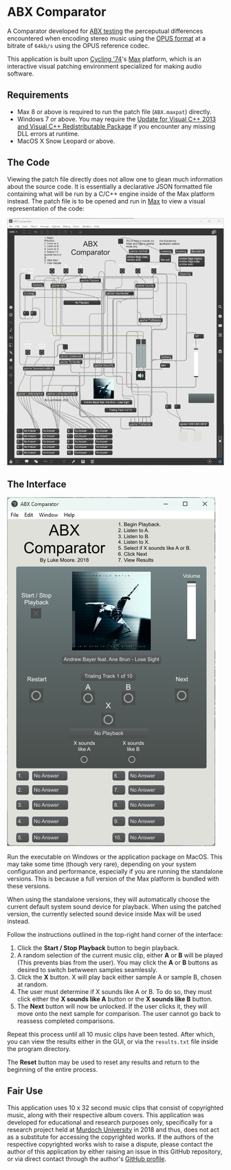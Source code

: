 # ABX Comparator
A Comparator developed for [ABX testing](https://en.wikipedia.org/wiki/ABX_test) the perceputual differences encountered when encoding stereo music using the [OPUS format](https://opus-codec.org/) at a bitrate of `64kb/s` using the OPUS reference codec.

This application is built upon [Cycling '74](https://cycling74.com/)'s [Max](https://cycling74.com/downloads) platform, which is an interactive visual patching environment specialized for making audio software.

## Requirements
- Max 8 or above is required to run the patch file (`ABX.maxpat`) directly.
- Windows 7 or above. You may require the [Update for Visual C++ 2013 and Visual C++ Redistributable Package](https://support.microsoft.com/en-us/topic/update-for-visual-c-2013-and-visual-c-redistributable-package-5b2ac5ab-4139-8acc-08e2-9578ec9b2cf1) if you encounter any missing DLL errors at runtime.
- MacOS X Snow Leopard or above.

## The Code
Viewing the patch file directly does not allow one to glean much information about the source code. It is essentially a declarative JSON formatted file containing what will be run by a C/C++ engine inside of the Max platform instead. The patch file is to be opened and run in [Max](https://cycling74.com/) to view a visual representation of the code:

![Max Visual](MaxVisual.png)

## The Interface
![The Interface](GUI.png)

Run the executable on Windows or the application package on MacOS. This may take some time (though very rare), depending on your system configuration and performance, especially if you are running the standalone versions. This is because a full version of the Max platform is bundled with these versions.

When using the standalone versions, they will automatically choose the current default system sound device for playback. When using the patched version, the currently selected sound device inside Max will be used instead.

Follow the instructions outlined in the top-right hand corner of the interface:
1. Click the **Start / Stop Playback** button to begin playback.
2. A random selection of the current music clip, either **A** or **B** will be played (This prevents bias from the user). You may click the **A** or **B** buttons as desired to switch betwween samples seamlessly.
3. Click the **X** button. X will play back either sample A or sample B, chosen at random.
4. The user must determine if X sounds like A or B. To do so, they must click either the **X sounds like A** button or the **X sounds like B** button.
5. The **Next** button will now be unlocked. If the user clicks it, they will move onto the next sample for comparison. The user cannot go back to reassess completed comparisons.

Repeat this process until all 10 music clips have been tested. After which, you can view the results either in the GUI, or via the `results.txt` file inside the program directory.

The **Reset** button may be used to reset any results and return to the beginning of the entire process. 

## Fair Use
This application uses 10 x 32 second music clips that consist of copyrighted music, along with their respective album covers. This application was developed for educational and research purposes only, specifically for a research project held at [Murdoch University](https://www.murdoch.edu.au/) in 2018 and thus, does not act as a substitute for accessing the copyrighted works. If the authors of the respective copyrighted works wish to raise a dispute, please contact the author of this application by either raising an issue in this GitHub repository, or via direct contact through the author's [GitHub profile](https://github.com/lukemoore66).